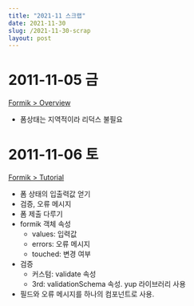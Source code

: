 ```yaml
---
title: "2021-11 스크랩"
date: 2021-11-30
slug: /2021-11-30-scrap
layout: post
---
```


# 2011-11-05 금

[Formik > Overview](https://formik.org/docs/overview)

- 폼상태는 지역적이라 리덕스 불필요

# 2011-11-06 토

[Formik > Tutorial](https://formik.org/docs/tutorial)

- 폼 상태의 입출력값 얻기
- 검증, 오류 메시지
- 폼 제출 다루기
- formik 객체 속성
  - values: 입력값
  - errors: 오류 메시지
  - touched: 변경 여부
- 검증
  - 커스텀: validate 속성
  - 3rd: validationSchema 속성. yup 라이브러리 사용
- 필드와 오류 메시지를 하나의 컴포넌트로 사용.
